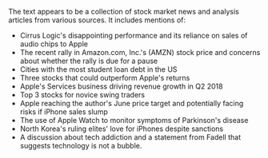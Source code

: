 The text appears to be a collection of stock market news and analysis articles from various sources. It includes mentions of:

* Cirrus Logic's disappointing performance and its reliance on sales of audio chips to Apple
* The recent rally in Amazon.com, Inc.'s (AMZN) stock price and concerns about whether the rally is due for a pause
* Cities with the most student loan debt in the US
* Three stocks that could outperform Apple's returns
* Apple's Services business driving revenue growth in Q2 2018
* Top 3 stocks for novice swing traders
* Apple reaching the author's June price target and potentially facing risks if iPhone sales slump
* The use of Apple Watch to monitor symptoms of Parkinson's disease
* North Korea's ruling elites' love for iPhones despite sanctions
* A discussion about tech addiction and a statement from Fadell that suggests technology is not a bubble.